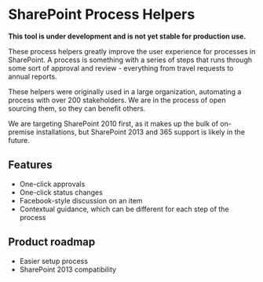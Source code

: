 SharePoint Process Helpers
=======

**This tool is under development and is not yet stable for production use.**

These process helpers greatly improve the user experience for processes in SharePoint. A process is something with a series of steps that runs through some sort of approval and review - everything from travel requests to annual reports.

These helpers were originally used in a large organization, automating a process with over 200 stakeholders. We are in the process of open sourcing them, so they can benefit others.

We are targeting SharePoint 2010 first, as it makes up the bulk of on-premise installations, but SharePoint 2013 and 365 support is likely in the future.

## Features

- One-click approvals
- One-click status changes
- Facebook-style discussion on an item
- Contextual guidance, which can be different for each step of the process

## Product roadmap

- Easier setup process
- SharePoint 2013 compatibility
